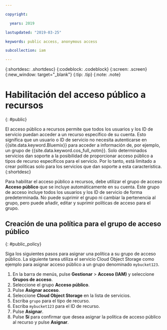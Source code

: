 ```yaml
---

copyright:

  years: 2019

lastupdated: "2019-03-25"

keywords: public access, anonymous access

subcollection: iam

---
```


{:shortdesc: .shortdesc}
{:codeblock: .codeblock}
{:screen: .screen}
{:new_window: target="_blank"}
{:tip: .tip}
{:note: .note}

# Habilitación del acceso público a recursos
{: #public}

El acceso público a recursos permite que todos los usuarios y los ID de servicio puedan acceder a un recurso específico de su cuenta. Esto significa que un usuario o ID de servicio no necesita autenticarse en {{site.data.keyword.Bluemix}} para acceder a información de, por ejemplo, un grupo de {{site.data.keyword.cos_full_notm}}. Solo determinados servicios dan soporte a la posibilidad de proporcionar acceso público a tipos de recurso específicos para el servicio. Por lo tanto, está limitado a crear políticas solo para los servicios que dan soporte a esta característica.
{:shortdesc}

Para habilitar el acceso público a recursos, debe utilizar el grupo de acceso **Acceso público** que se incluye automáticamente en su cuenta. Este grupo de acceso incluye todos los usuarios y los ID de servicio de forma predeterminada. No puede suprimir el grupo ni cambiar la pertenencia al grupo, pero puede añadir, editar y suprimir políticas de acceso para el grupo.

## Creación de una política para el grupo de acceso público
{: #public_policy}

Siga los siguientes pasos para asignar una política a su grupo de acceso público. La siguiente tarea utiliza el servicio Cloud Object Storage como ejemplo para asignar acceso público a un grupo denominado `mybucket123`.

1. En la barra de menús, pulse **Gestionar** &gt; **Acceso (IAM)** y seleccione **Grupos de acceso**.
2. Seleccione el grupo **Acceso público**.
3. Pulse **Asignar acceso**.
4. Seleccione **Cloud Object Storage** en la lista de servicios.
5. Escriba `grupo` para el tipo de recurso.
6. Escriba `mybucket123` para el ID de recurso.
7. Pulse **Asignar**.
8. Pulse **Sí** para confirmar que desea asignar la política de acceso público al recurso y pulse **Asignar**.
